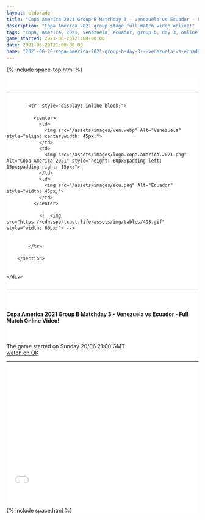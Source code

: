 ```yaml
---
layout: eldorado
title: "Copa America 2021 Group B Matchday 3 - Venezuela vs Ecuador - Full Match Online Video!"
description: "Copa America 2021 group stage full match video online!"
tags: "copa, america, 2021, venezuela, ecuador, group b, day 3, online, full match video"
game_started: 2021-06-20T21:00+00:00
date: 2021-06-20T21:00+00:00
name: "2021-06-20-copa-america-2021-group-b-day-3---venezuela-vs-ecuador---full-match-online.md"
---
```


  {% include space-top.html %}

<style>

  .seccion-banner {
    background-color: #e3dbdb;
    padding: 10px;
  }

  .iframe-container {
    overflow: hidden;
    /* 16:9 aspect ratio */
    padding-top: 56.25%;
    position: relative;
  }

  .iframe-container iframe {
    border: 0;
    height: 100%;
    left: 0;
    position: absolute;
    top: 0;
    width: 100%;
  }

</style>



<div class="container" style="background-color: #fff;padding-top: 35px;">


   <div class="row">
    <div class="col-sm-12" style="background: #fff;">
        <section class="section-banner" style="background: #fff;padding-top: 12px;padding-bottom: 12px;border-top: 2px solid #ccc;border-bottom: 2px solid #ccc;">  <!-- border-bottom: 2px solid #001b68; -->

            <tr  style="display: inline-block;">

              <center>
                <td>
                  <img src="/assets/images/ven.webp" Alt="Venezuela" style="align: center;width: 45px;">
                </td>
                <td>
                  <img src="/assets/images/logo.copa.america.2021.png" Alt="Copa America 2021" style="height: 60px;padding-left: 15px;padding-right: 15px;">
                </td>
                <td>
                  <img src="/assets/images/ecu.png" Alt="Ecuador" style="width: 45px;">
                </td>
              </center>

                <!--<img src="https://cdn.sportcast.life/assets/img/tables/493.gif" style="width: 60px;"> -->


            </tr>

        </section>


    </div>
  </div>

  <section>
    <div class="container" style="padding-top: 35px;padding-bottom: 35px;">
      <div class="row">
        <h4>Copa America 2021 Group B Matchday 3 - Venezuela vs Ecuador - Full Match Online Video!</h4><br>
        <p>The game started on <span>Sunday 20/06 21:00 GMT</span><br>
        <a href="//ok.ru/videoembed/2968456334003">watch on OK</a></p>
        <hr>
        <br><br>
        <div class="col-sm-12 iframe-container">
          <iframe src="//ok.ru/videoembed/2968456334003" allowfullscreen></iframe> <!-- <iframe src="//ok.ru/videoembed/2968456334003" allowfullscreen></iframe> -->
        </div>
      </div>
    </div>
  </section>



  {% include space.html %}
